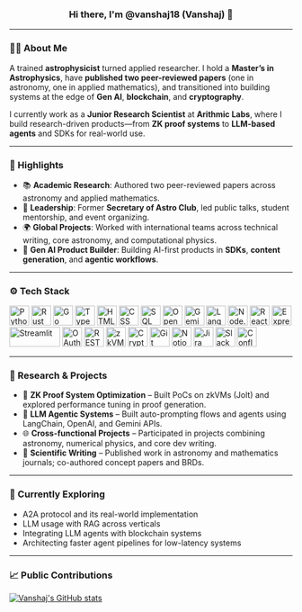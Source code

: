 <h3 align="center">Hi there, I'm @vanshaj18 (Vanshaj) 👋</h3>

---

### 🧑‍🚀 About Me

A trained **astrophysicist** turned applied researcher. I hold a **Master’s in Astrophysics**, have **published two peer-reviewed papers** (one in astronomy, one in applied mathematics), and transitioned into building systems at the edge of **Gen AI**, **blockchain**, and **cryptography**.  

I currently work as a **Junior Research Scientist** at **Arithmic Labs**, where I build research-driven products—from **ZK proof systems** to **LLM-based agents** and SDKs for real-world use.

---

### 🌟 Highlights

- 📚 **Academic Research**: Authored two peer-reviewed papers across astronomy and applied mathematics.
- 🚀 **Leadership**: Former **Secretary of Astro Club**, led public talks, student mentorship, and event organizing.
- 🌍 **Global Projects**: Worked with international teams across technical writing, core astronomy, and computational physics.
- 🧠 **Gen AI Product Builder**: Building AI-first products in **SDKs**, **content generation**, and **agentic workflows**.

---

### ⚙️ Tech Stack

<p align="left">

<img src="https://cdn.jsdelivr.net/gh/devicons/devicon/icons/python/python-original.svg" width="35" title="Python"/>
<img src="https://cdn.jsdelivr.net/gh/devicons/devicon/icons/rust/rust-original.svg" width="35" title="Rust"/>
<img src="https://cdn.jsdelivr.net/gh/devicons/devicon/icons/go/go-original.svg" width="35" title="Go"/>
<img src="https://cdn.jsdelivr.net/gh/devicons/devicon/icons/typescript/typescript-original.svg" width="35" title="TypeScript"/>
<img src="https://cdn.jsdelivr.net/gh/devicons/devicon/icons/html5/html5-original.svg" width="35" title="HTML"/>
<img src="https://cdn.jsdelivr.net/gh/devicons/devicon/icons/css3/css3-original.svg" width="35" title="CSS"/>
<img src="https://cdn.jsdelivr.net/gh/devicons/devicon/icons/mysql/mysql-original.svg" width="35" title="SQL"/>
<img src="https://cdn.jsdelivr.net/gh/devicons/devicon/icons/openai/openai-original.svg" width="35" title="OpenAI"/>
<img src="https://upload.wikimedia.org/wikipedia/commons/thumb/5/5e/Google_Gemini_logo.svg/768px-Google_Gemini_logo.svg.png" width="35" title="Gemini"/>
<img src="https://avatars.githubusercontent.com/u/110956150?s=200&v=4" width="35" title="LangChain"/>
<img src="https://cdn.jsdelivr.net/gh/devicons/devicon/icons/nodejs/nodejs-original.svg" width="35" title="Node.js"/>
<img src="https://cdn.jsdelivr.net/gh/devicons/devicon/icons/react/react-original.svg" width="35" title="React"/>
<img src="https://cdn.jsdelivr.net/gh/devicons/devicon/icons/express/express-original.svg" width="35" title="Express.js"/>
<img src="https://streamlit.io/images/brand/streamlit-logo-primary-colormark-darktext.svg" width="90" height="35" title="Streamlit"/>
<img src="https://www.vectorlogo.zone/logos/oauthio/oauthio-icon.svg" width="35" title="OAuth2"/>
<img src="https://cdn.jsdelivr.net/gh/devicons/devicon/icons/postman/postman-icon.svg" width="35" title="REST APIs"/>
<img src="https://cryptologos.cc/logos/ethereum-eth-logo.svg?v=032" width="35" title="zkVMs / Ethereum"/>
<img src="https://upload.wikimedia.org/wikipedia/commons/thumb/7/70/Cryptography_icon.svg/1024px-Cryptography_icon.svg.png" width="35" title="Cryptography"/>
<img src="https://cdn.jsdelivr.net/gh/devicons/devicon/icons/git/git-original.svg" width="35" title="Git"/>
<img src="https://upload.wikimedia.org/wikipedia/commons/4/45/Notion_app_logo.png" width="35" title="Notion"/>
<img src="https://cdn.jsdelivr.net/gh/devicons/devicon/icons/jira/jira-original.svg" width="35" title="Jira"/>
<img src="https://cdn.jsdelivr.net/gh/devicons/devicon/icons/slack/slack-original.svg" width="35" title="Slack"/>
<img src="https://cdn.jsdelivr.net/gh/devicons/devicon/icons/confluence/confluence-original.svg" width="35" title="Confluence"/>

</p>

---

### 🧪 Research & Projects

- 🧬 **ZK Proof System Optimization** – Built PoCs on zkVMs (Jolt) and explored performance tuning in proof generation.  
- 🧠 **LLM Agentic Systems** – Built auto-prompting flows and agents using LangChain, OpenAI, and Gemini APIs.  
- 🌐 **Cross-functional Projects** – Participated in projects combining astronomy, numerical physics, and core dev writing.  
- 📖 **Scientific Writing** – Published work in astronomy and mathematics journals; co-authored concept papers and BRDs.

---

### 🌱 Currently Exploring

- A2A protocol and its real-world implementation  
- LLM usage with RAG across verticals  
- Integrating LLM agents with blockchain systems  
- Architecting faster agent pipelines for low-latency systems

---

### 📈 Public Contributions

[![Vanshaj's GitHub stats](https://github-readme-stats.vercel.app/api?username=arithmic-vanshaj)](https://github.com/anuraghazra/github-readme-stats)

<!---
vanshaj18/vanshaj18 is a ✨ special ✨ repository because its `README.md` (this file) appears on your GitHub profile.
--->
